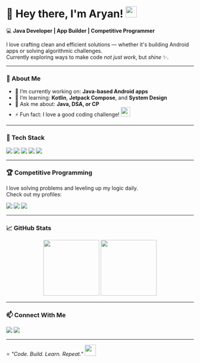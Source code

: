 # 👋 Hey there, I'm Aryan! <img src="https://media.giphy.com/media/hvRJCLFzcasrR4ia7z/giphy.gif" width="30px">

💻 **Java Developer | App Builder | Competitive Programmer**

I love crafting clean and efficient solutions — whether it's building Android apps or solving algorithmic challenges.  
Currently exploring ways to make code *not just work*, but *shine* ✨.

---

### 🚀 About Me
- 🔭 I’m currently working on: **Java-based Android apps**
- 🌱 I’m learning: **Kotlin**, **Jetpack Compose**, and **System Design**
- 💬 Ask me about: **Java, DSA, or CP**
- ⚡ Fun fact: I love a good coding challenge! <img src="https://media.giphy.com/media/3oEjI6SIIHBdRxXI40/giphy.gif" width="25px">

---

### 🧠 Tech Stack
<p align="left">
  <img src="https://img.shields.io/badge/Java-ED8B00?style=for-the-badge&logo=openjdk&logoColor=white"/>
  <img src="https://img.shields.io/badge/Android-3DDC84?style=for-the-badge&logo=android&logoColor=white"/>
  <img src="https://img.shields.io/badge/Kotlin-0095D5?style=for-the-badge&logo=kotlin&logoColor=white"/>
  <img src="https://img.shields.io/badge/Git-F05032?style=for-the-badge&logo=git&logoColor=white"/>
  <img src="https://img.shields.io/badge/LeetCode-FFA116?style=for-the-badge&logo=leetcode&logoColor=black"/>
</p>

---

### 🏆 Competitive Programming
I love solving problems and leveling up my logic daily.  
Check out my profiles:

<p align="left">
  <a href="https://leetcode.com/" target="_blank"><img src="https://img.shields.io/badge/LeetCode-FFA116?style=for-the-badge&logo=leetcode&logoColor=black&labelColor=black&color=FFA116&animation=spin"/></a>
  <a href="https://codeforces.com/" target="_blank"><img src="https://img.shields.io/badge/Codeforces-1F8ACB?style=for-the-badge&logo=codeforces&logoColor=white&labelColor=1F8ACB&color=1F8ACB&animation=spin"/></a>
  <a href="https://www.codechef.com/" target="_blank"><img src="https://img.shields.io/badge/CodeChef-5B4638?style=for-the-badge&logo=codechef&logoColor=white&labelColor=5B4638&color=5B4638&animation=spin"/></a>
</p>

---

### 📈 GitHub Stats
<p align="center">
  <img src="https://github-readme-stats.vercel.app/api?username=BuildWithAryan&show_icons=true&theme=tokyonight&count_private=true&hide=prs" height="150"/>
  <img src="https://github-readme-streak-stats.herokuapp.com/?user=BuildWithAryan&theme=tokyonight" height="150"/>
</p>

---

### 📫 Connect With Me
<p align="left">
  <a href="https://www.linkedin.com/in/your-linkedin/" target="_blank"><img src="https://img.shields.io/badge/LinkedIn-0077B5?style=for-the-badge&logo=linkedin&logoColor=white&labelColor=0077B5&color=0077B5&animation=shine"/></a>
  <a href="mailto:your.email@example.com"><img src="https://img.shields.io/badge/Email-D14836?style=for-the-badge&logo=gmail&logoColor=white&labelColor=D14836&color=D14836&animation=shine"/></a>
</p>

---

⭐ *"Code. Build. Learn. Repeat."* <img src="https://media.giphy.com/media/xT9IgG50Fb7Mi0prBC/giphy.gif" width="30px">
